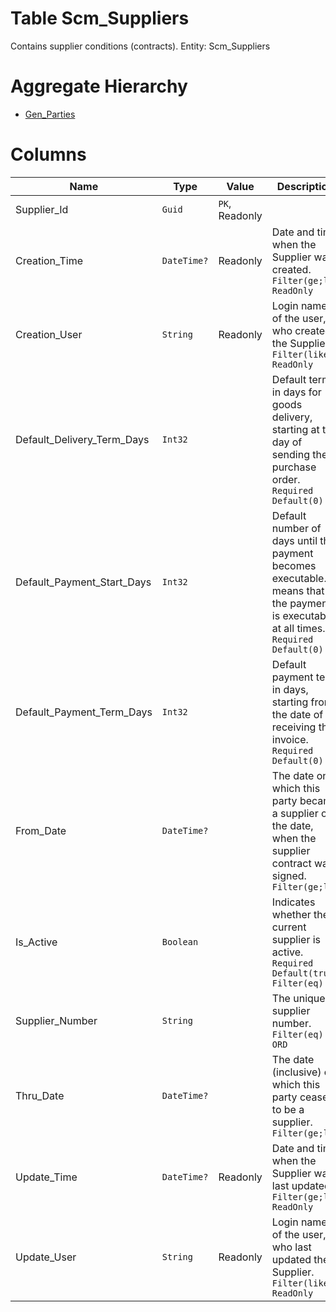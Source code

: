 # Table Scm_Suppliers

Contains supplier conditions (contracts). Entity: Scm_Suppliers

# Aggregate Hierarchy

* [Gen_Parties](Gen_Parties.md)

# Columns

| Name | Type | Value | Description |
| - | - | - | --- |
|Supplier_Id|`Guid`|`PK`, Readonly||
|Creation_Time|`DateTime?`|Readonly|Date and time when the Supplier was created. `Filter(ge;le)` `ReadOnly` |
|Creation_User|`String`|Readonly|Login name of the user, who created the Supplier. `Filter(like)` `ReadOnly` |
|Default_Delivery_Term_Days|`Int32`||Default term in days for goods delivery, starting at the day of sending the purchase order. `Required` `Default(0)` |
|Default_Payment_Start_Days|`Int32`||Default number of days until the payment becomes executable. 0 means that the payment is executable at all times. `Required` `Default(0)` |
|Default_Payment_Term_Days|`Int32`||Default payment term in days, starting from the date of receiving the invoice. `Required` `Default(0)` |
|From_Date|`DateTime?`||The date on which this party became a supplier or the date, when the supplier contract was signed. `Filter(ge;le)` |
|Is_Active|`Boolean`||Indicates whether the current supplier is active. `Required` `Default(true)` `Filter(eq)` |
|Supplier_Number|`String`||The unique supplier number. `Filter(eq)` `ORD` |
|Thru_Date|`DateTime?`||The date (inclusive) on which this party ceased to be a supplier. `Filter(ge;le)` |
|Update_Time|`DateTime?`|Readonly|Date and time when the Supplier was last updated. `Filter(ge;le)` `ReadOnly` |
|Update_User|`String`|Readonly|Login name of the user, who last updated the Supplier. `Filter(like)` `ReadOnly` |
